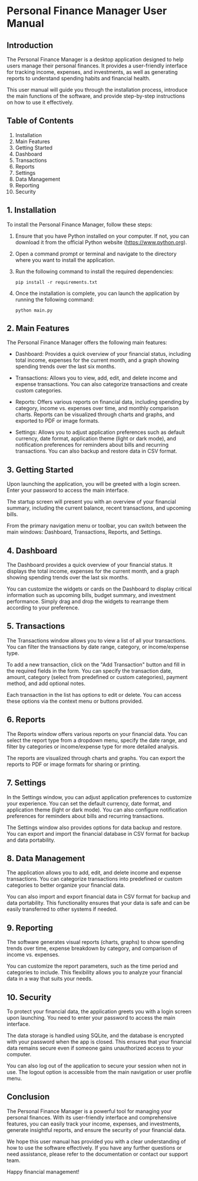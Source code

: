 # Personal Finance Manager User Manual

## Introduction

The Personal Finance Manager is a desktop application designed to help users manage their personal finances. It provides a user-friendly interface for tracking income, expenses, and investments, as well as generating reports to understand spending habits and financial health.

This user manual will guide you through the installation process, introduce the main functions of the software, and provide step-by-step instructions on how to use it effectively.

## Table of Contents

1. Installation
2. Main Features
3. Getting Started
4. Dashboard
5. Transactions
6. Reports
7. Settings
8. Data Management
9. Reporting
10. Security

## 1. Installation

To install the Personal Finance Manager, follow these steps:

1. Ensure that you have Python installed on your computer. If not, you can download it from the official Python website (https://www.python.org).

2. Open a command prompt or terminal and navigate to the directory where you want to install the application.

3. Run the following command to install the required dependencies:

   ```
   pip install -r requirements.txt
   ```

4. Once the installation is complete, you can launch the application by running the following command:

   ```
   python main.py
   ```

## 2. Main Features

The Personal Finance Manager offers the following main features:

- Dashboard: Provides a quick overview of your financial status, including total income, expenses for the current month, and a graph showing spending trends over the last six months.

- Transactions: Allows you to view, add, edit, and delete income and expense transactions. You can also categorize transactions and create custom categories.

- Reports: Offers various reports on financial data, including spending by category, income vs. expenses over time, and monthly comparison charts. Reports can be visualized through charts and graphs, and exported to PDF or image formats.

- Settings: Allows you to adjust application preferences such as default currency, date format, application theme (light or dark mode), and notification preferences for reminders about bills and recurring transactions. You can also backup and restore data in CSV format.

## 3. Getting Started

Upon launching the application, you will be greeted with a login screen. Enter your password to access the main interface.

The startup screen will present you with an overview of your financial summary, including the current balance, recent transactions, and upcoming bills.

From the primary navigation menu or toolbar, you can switch between the main windows: Dashboard, Transactions, Reports, and Settings.

## 4. Dashboard

The Dashboard provides a quick overview of your financial status. It displays the total income, expenses for the current month, and a graph showing spending trends over the last six months.

You can customize the widgets or cards on the Dashboard to display critical information such as upcoming bills, budget summary, and investment performance. Simply drag and drop the widgets to rearrange them according to your preference.

## 5. Transactions

The Transactions window allows you to view a list of all your transactions. You can filter the transactions by date range, category, or income/expense type.

To add a new transaction, click on the "Add Transaction" button and fill in the required fields in the form. You can specify the transaction date, amount, category (select from predefined or custom categories), payment method, and add optional notes.

Each transaction in the list has options to edit or delete. You can access these options via the context menu or buttons provided.

## 6. Reports

The Reports window offers various reports on your financial data. You can select the report type from a dropdown menu, specify the date range, and filter by categories or income/expense type for more detailed analysis.

The reports are visualized through charts and graphs. You can export the reports to PDF or image formats for sharing or printing.

## 7. Settings

In the Settings window, you can adjust application preferences to customize your experience. You can set the default currency, date format, and application theme (light or dark mode). You can also configure notification preferences for reminders about bills and recurring transactions.

The Settings window also provides options for data backup and restore. You can export and import the financial database in CSV format for backup and data portability.

## 8. Data Management

The application allows you to add, edit, and delete income and expense transactions. You can categorize transactions into predefined or custom categories to better organize your financial data.

You can also import and export financial data in CSV format for backup and data portability. This functionality ensures that your data is safe and can be easily transferred to other systems if needed.

## 9. Reporting

The software generates visual reports (charts, graphs) to show spending trends over time, expense breakdown by category, and comparison of income vs. expenses.

You can customize the report parameters, such as the time period and categories to include. This flexibility allows you to analyze your financial data in a way that suits your needs.

## 10. Security

To protect your financial data, the application greets you with a login screen upon launching. You need to enter your password to access the main interface.

The data storage is handled using SQLite, and the database is encrypted with your password when the app is closed. This ensures that your financial data remains secure even if someone gains unauthorized access to your computer.

You can also log out of the application to secure your session when not in use. The logout option is accessible from the main navigation or user profile menu.

## Conclusion

The Personal Finance Manager is a powerful tool for managing your personal finances. With its user-friendly interface and comprehensive features, you can easily track your income, expenses, and investments, generate insightful reports, and ensure the security of your financial data.

We hope this user manual has provided you with a clear understanding of how to use the software effectively. If you have any further questions or need assistance, please refer to the documentation or contact our support team.

Happy financial management!
```